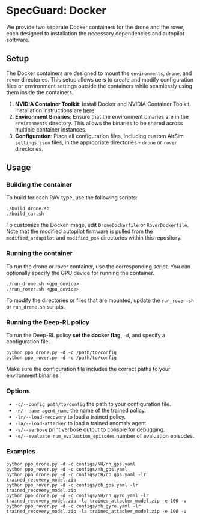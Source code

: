 # SpecGuard: Docker

We provide two separate Docker containers for the drone and the rover, each designed to installation the necessary dependencies and autopilot software.

## Setup
The Docker containers are designed to mount the `environments`, `drone`, and `rover` directories. This setup allows uers to create and modify configuration files or environment settings outside the containers while seamlessly using them inside the containers. 

1. **NVIDIA Container Toolkit**: Install Docker and NVIDIA Container Toolkit. Installation instructions are [here](https://docs.nvidia.com/datacenter/cloud-native/container-toolkit/latest/install-guide.html).
2. **Environment Binaries**: Ensure that the environment binaries are in the `environments` directory. This allows the binaries to be shared across multiple container instances.
3. **Configuration**: Place all configuration files, including custom AirSim `settings.json` files, in the appropriate directories - `drone` or `rover` directories. 

## Usage

### Building the container

To build for each RAV type, use the following scripts:
```
./build_drone.sh
./build_car.sh
```
To customize the Docker image, edit `DroneDockerfile` or `RoverDockerfile`. Note that the modified autopilot firmware is pulled from the `modified_ardupilot` and `modified_px4` directories within this repository.

### Running the container

To run the drone or rover container, use the corresponding script. You can optionally specify the GPU device for running the container.  
```
./run_drone.sh <gpu_device>
./run_rover.sh <gpu_device>
```
To modify the directories or files that are mounted, update the `run_rover.sh` or `run_drone.sh` scripts.

### Running the Deep-RL policy

To run the Deep-RL policy **set the docker flag**, `-d`, and specify a configuration file.

```
python ppo_drone.py -d -c /path/to/config
python ppo_rover.py -d -c /path/to/config
```

Make sure the configuration file includes the correct paths to your environment binaries.

### Options
  - `-c/--config path/to/config` the path to your configuration file.
  - `-n/--name agent_name` the name of the trained policy.
  - `-lr/--load-recovery` to load a trained policy.
  - `-la/--load-attacker` to load a trained anomaly agent.
  - `-v/--verbose` print verbose output to console for debugging.
  - `-e/--evaluate num_evaluation_episodes` number of evaluation episodes.

### Examples
```
python ppo_drone.py -d -c configs/NH/nh_gps.yaml
python ppo_rover.py -d -c configs/nh_gps.yaml
python ppo_drone.py -d -c configs/CB/cb_gps.yaml -lr trained_recovery_model.zip
python ppo_rover.py -d -c configs/cb_gps.yaml -lr trained_recovery_model.zip
python ppo_drone.py -d -c configs/NH/nh_gyro.yaml -lr trained_recovery_model.zip -la trained_attacker_model.zip -e 100 -v
python ppo_rover.py -d -c configs/nh_gyro.yaml -lr trained_recovery_model.zip -la trained_attacker_model.zip -e 100 -v
```
